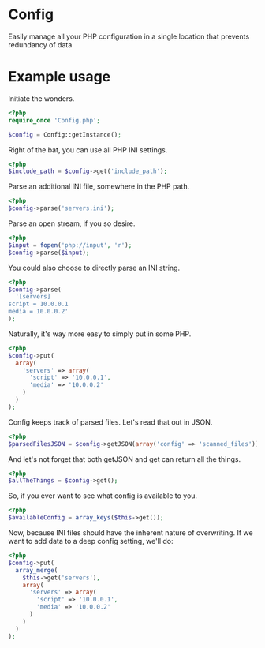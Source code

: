 Config
======

Easily manage all your PHP configuration in a single location that prevents redundancy of data

Example usage
=============

Initiate the wonders.

```php
<?php
require_once 'Config.php';

$config = Config::getInstance();
```

Right of the bat, you can use all PHP INI settings.

```php
<?php
$include_path = $config->get('include_path');
```

Parse an additional INI file, somewhere in the PHP path.

```php
<?php
$config->parse('servers.ini');
```

Parse an open stream, if you so desire.

```php
<?php
$input = fopen('php://input', 'r');
$config->parse($input);
```

You could also choose to directly parse an INI string.

```php
<?php
$config->parse(
  '[servers]
script = 10.0.0.1
media = 10.0.0.2'
);
```

Naturally, it's way more easy to simply put in some PHP.
```php
<?php
$config->put(
  array(
    'servers' => array(
      'script' => '10.0.0.1',
      'media' => '10.0.0.2'
    )
  )
);
```

Config keeps track of parsed files.
Let's read that out in JSON.

```php
<?php
$parsedFilesJSON = $config->getJSON(array('config' => 'scanned_files'));
```

And let's not forget that both getJSON and get can return all the things.

```php
<?php
$allTheThings = $config->get();
```

So, if you ever want to see what config is available to you.

```php
<?php
$availableConfig = array_keys($this->get());
```

Now, because INI files should have the inherent nature of overwriting.
If we want to add data to a deep config setting, we'll do:

```php
<?php
$config->put(
  array_merge(
    $this->get('servers'),
    array(
      'servers' => array(
        'script' => '10.0.0.1',
        'media' => '10.0.0.2'
      )
    )
  )
);
```
